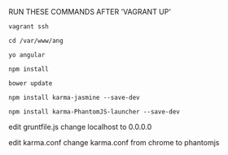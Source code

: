 RUN THESE COMMANDS AFTER 'VAGRANT UP'

    vagrant ssh

    cd /var/www/ang

    yo angular

    npm install

    bower update

    npm install karma-jasmine --save-dev

    npm install karma-PhantomJS-launcher --save-dev

edit gruntfile.js
change localhost to 0.0.0.0
 
edit karma.conf
change karma.conf from chrome to phantomjs